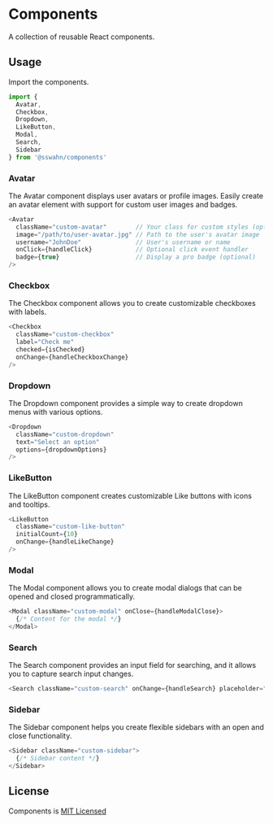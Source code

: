 # Components  
A collection of reusable React components.  

<!--
## Installation

To use these components in your React project, you can install this library via npm.

```bash
npm install @sswahn/components
```  
-->

## Usage
Import the components.
```javascript
import {
  Avatar,
  Checkbox,
  Dropdown,
  LikeButton,
  Modal,
  Search,
  Sidebar
} from '@sswahn/components'
```  

### Avatar
The Avatar component displays user avatars or profile images. Easily create an avatar element with support for custom user images and badges.
```javascript
<Avatar
  className="custom-avatar"        // Your class for custom styles (optional)
  image="/path/to/user-avatar.jpg" // Path to the user's avatar image
  username="JohnDoe"               // User's username or name
  onClick={handleClick}            // Optional click event handler
  badge={true}                     // Display a pro badge (optional)
/>
```  

### Checkbox
The Checkbox component allows you to create customizable checkboxes with labels.  
```javascript
<Checkbox
  className="custom-checkbox"
  label="Check me"
  checked={isChecked}
  onChange={handleCheckboxChange}
/>
```  

### Dropdown
The Dropdown component provides a simple way to create dropdown menus with various options.  
```javascript
<Dropdown
  className="custom-dropdown"
  text="Select an option"
  options={dropdownOptions}
/>
```  

### LikeButton
The LikeButton component creates customizable Like buttons with icons and tooltips.
```javascript
<LikeButton
  className="custom-like-button"
  initialCount={10}
  onChange={handleLikeChange}
/>
```  

### Modal
The Modal component allows you to create modal dialogs that can be opened and closed programmatically.  
```javascript
<Modal className="custom-modal" onClose={handleModalClose}>
  {/* Content for the modal */}
</Modal>
```  

### Search
The Search component provides an input field for searching, and it allows you to capture search input changes.  
```javascript
<Search className="custom-search" onChange={handleSearch} placeholder="Search..." />
```  

### Sidebar
The Sidebar component helps you create flexible sidebars with an open and close functionality.  
```javascript
<Sidebar className="custom-sidebar">
  {/* Sidebar content */}
</Sidebar>
```  

## License
Components is [MIT Licensed](https://github.com/sswahn/components/blob/main/LICENSE)
